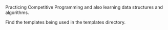 Practicing Competitive Programming and also learning data structures and algorithms.

Find the templates being used in the templates directory.
